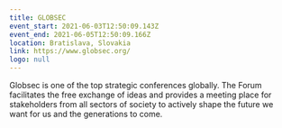 ```yaml
---
title: GLOBSEC
event_start: 2021-06-03T12:50:09.143Z
event_end: 2021-06-05T12:50:09.166Z
location: Bratislava, Slovakia
link: https://www.globsec.org/
logo: null
---
```

Globsec is one of the top strategic conferences globally. The Forum facilitates the free exchange of ideas and provides a meeting place for stakeholders from all sectors of society to actively shape the future we want for us and the generations to come.